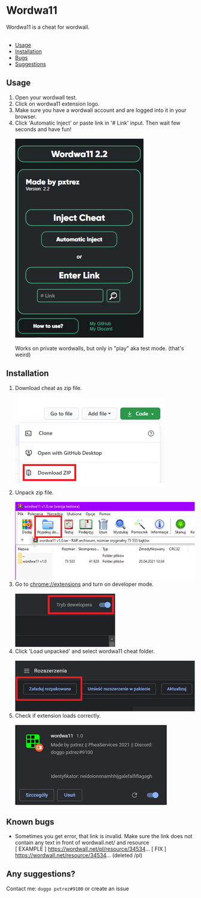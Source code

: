 # Wordwa11

Wordwa11 is a cheat for wordwall. </br> </br>
* [Usage](#Usage "Goto Usage") </br>
* [Installation](#Installation "Goto Installation") </br>
* [Bugs](#Known-bugs "Goto Known-bugs") </br>
* [Suggestions](#Any-suggestions "Goto Any-suggestions") </br>
<!--* [License](#License "Goto License") </br></br>-->

## Usage

1. Open your wordwall test.
2. Click on wordwa11 extension logo.
3. Make sure you have a wordwall account and are logged into it in your browser.
4. Click 'Automatic Inject' or paste link in '# Link' input. Then wait few seconds and have fun!
</br></br>
![cheatGUI](./docs/gui22.png)</br></br>
Works on private wordwalls, but only in "play" aka test mode. (that's weird)

## Installation

1. Download cheat as zip file. </br> </br>
![download](./docs/1.png) </br>
2. Unpack zip file. </br> </br>
![unpack](./docs/2.png) </br>
3. Go to [chrome://extensions](chrome://extensions) and turn on developer mode. </br> </br>
![developer mode](./docs/3.png) </br>
4. Click 'Load unpacked' and select wordwa11 cheat folder. </br> </br>
![load unpacked](./docs/4.png) </br>
5. Check if extension loads correctly. </br> </br>
![check](./docs/5.png) </br>

## Known bugs
* Sometimes you get error, that link is invalid. Make sure the link does not contain any text in front of wordwall.net/ and resource </br>
[ EXAMPLE ] https://wordwall.net/pl/resource/34534...
[ FIX ] https://wordwall.net/resource/34534... (deleted /pl)

## Any suggestions?
Contact me: `doggo pxtrez#9100` or create an issue
<!--## License
[MIT](https://choosealicense.com/licenses/mit/)
